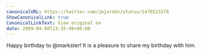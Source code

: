 ```yaml
---
canonicalURL: https://twitter.com/jmjordan/status/1476523379
ShowCanonicalLink: true
CanonicalLinkText: View original on
date: 2009-04-08T13:35:49+00:00
---
```

Happy birthday to @markster! It is a pleasure to share my birthday with him.